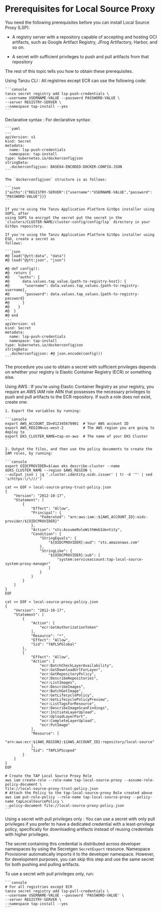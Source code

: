# Prerequisites for Local Source Proxy

You need the following prerequisites before you can install Local Source Proxy (LSP):

- A registry server with a repository capable of accepting and hosting OCI artifacts, such as Google
  Artifact Registry, JFrog Artifactory, Harbor, and so on.

- A secret with sufficient privileges to push and pull artifacts from that repository

The rest of this topic tells you how to obtain these prerequisites.

Using Tanzu CLI
: All registries except ECR can use the following code:

    ```console
    tanzu secret registry add lsp-push-credentials \
    --username USERNAME-VALUE --password PASSWORD-VALUE \
    --server REGISTRY-SERVER \
    --namespace tap-install --yes
    ```

Declarative syntax
: For declarative syntax:

    ```yaml
    ---
    apiVersion: v1
    kind: Secret
    metadata:
      name: lsp-push-credentials
      namespace: tap-install
    type: kubernetes.io/dockerconfigjson
    stringData:
      .dockerconfigjson: BASE64-ENCODED-DOCKER-CONFIG-JSON
    ```

    The `dockerconfigjson` structure is as follows:

    ```json
    {"auths":{"REGISTRY-SERVER":{"username":"USERNAME-VALUE","password": "PASSWORD-VALUE"}}}
    ```

    If you're using the Tanzu Application Platform GitOps installer using SOPS, after
    using SOPS to encrypt the secret put the secret in the
    `clusters/CLUSTER-NAME/cluster-config/config/lsp` directory in your GitOps repository.

    If you're using the Tanzu Application Platform GitOps installer using ESO, create a secret as
    follows:

    ```json
    #@ load("@ytt:data", "data")
    #@ load("@ytt:json", "json")

    #@ def config():
    #@  return {
    #@    "auths": {
    #@      data.values.tap_value.{path-to-registry-host}: {
    #@       "username": data.values.tap_values.{path-to-registry-username},
    #@       "password": data.values.tap_values.{path-to-registry-password}
    #@      }
    #@    }
    #@  }
    #@ end
    ---
    apiVersion: v1
    kind: Secret
    metadata:
      name: lsp-push-credentials
      namespace: tap-install
    type: kubernetes.io/dockerconfigjson
    stringData:
      .dockerconfigjson: #@ json.encode(config())
    ```

The procedure you use to obtain a secret with sufficient privileges depends on whether your registry
is Elastic Container Registry (ECR) or something else.

Using AWS
: If you're using Elastic Container Registry as your registry, you require an AWS IAM role ARN
  that possesses the necessary privileges to push and pull artifacts to the ECR repository. If such
  a role does not exist, create one:

    1. Export the variables by running:

    ```console
    export AWS_ACCOUNT_ID=012345678901  # Your AWS account ID
    export AWS_REGION=us-west-2         # The AWS region you are going to deploy to
    export EKS_CLUSTER_NAME=tap-on-aws  # The name of your EKS Cluster
    ```

    2. Output the files, and then use the policy documents to create the IAM roles, by running:

    ```console
    export OIDCPROVIDER=$(aws eks describe-cluster --name $EKS_CLUSTER_NAME --region $AWS_REGION \
    --output json | jq '.cluster.identity.oidc.issuer' | tr -d '"' | sed 's/https:\/\///')

    cat << EOF > local-source-proxy-trust-policy.json
    {
        "Version": "2012-10-17",
        "Statement": [
            {
                "Effect": "Allow",
                "Principal": {
                    "Federated": "arn:aws:iam::${AWS_ACCOUNT_ID}:oidc-provider/${OIDCPROVIDER}"
                },
                "Action": "sts:AssumeRoleWithWebIdentity",
                "Condition": {
                    "StringEquals": {
                        "${OIDCPROVIDER}:aud": "sts.amazonaws.com"
                    },
                    "StringLike": {
                        "${OIDCPROVIDER}:sub": [
                            "system:serviceaccount:tap-local-source-system:proxy-manager"
                        ]
                    }
                }
            }
        ]
    }
    EOF

    cat << EOF > local-source-proxy-policy.json
    {
        "Version": "2012-10-17",
        "Statement": [
            {
                "Action": [
                    "ecr:GetAuthorizationToken"
                ],
                "Resource": "*",
                "Effect": "Allow",
                "Sid": "TAPLSPGlobal"
            },
            {
                "Effect": "Allow",
                "Action": [
                    "ecr:BatchCheckLayerAvailability",
                    "ecr:GetDownloadUrlForLayer",
                    "ecr:GetRepositoryPolicy",
                    "ecr:DescribeRepositories",
                    "ecr:ListImages",
                    "ecr:DescribeImages",
                    "ecr:BatchGetImage",
                    "ecr:GetLifecyclePolicy",
                    "ecr:GetLifecyclePolicyPreview",
                    "ecr:ListTagsForResource",
                    "ecr:DescribeImageScanFindings",
                    "ecr:InitiateLayerUpload",
                    "ecr:UploadLayerPart",
                    "ecr:CompleteLayerUpload",
                    "ecr:PutImage"
                ],
                "Resource": [
                    "arn:aws:ecr:${AWS_REGION}:${AWS_ACCOUNT_ID}:repository/local-source"
                ],
                "Sid": "TAPLSPScoped"
            }
        ]
    }
    EOF

    # Create the TAP Local Source Proxy Role
    aws iam create-role --role-name tap-local-source-proxy --assume-role-policy-document \
    file://local-source-proxy-trust-policy.json
    # Attach the Policy to the tap-local-source-proxy Role created above
    aws iam put-role-policy --role-name tap-local-source-proxy --policy-name tapLocalSourcePolicy \
    --policy-document file://local-source-proxy-policy.json
    ```

Using a secret with pull privileges only
: You can use a secret with only pull privileges if you prefer to have a dedicated credential with a
  least-privilege policy, specifically for downloading artifacts instead of reusing credentials with
  higher privileges.

  The secret containing this credential is distributed across developer namespaces by using the
  Secretgen `SecretExport` resource. Namespace Provisioner automatically imports it to the developer
  namespace. However, for development purposes, you can skip this step and use the same secret for
  both pushing and pulling artifacts.

  To use a secret with pull privileges only, run:

    ```console
    # For all registries except ECR
    tanzu secret registry add lsp-pull-credentials \
    --username USERNAME-VALUE --password 'PASSWORD-VALUE' \
    --server REGISTRY-SERVER \
    --namespace tap-install --yes
    ```
